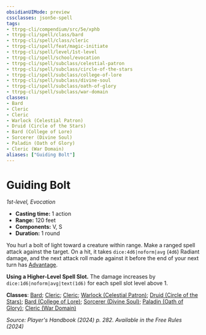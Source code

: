 ```yaml
---
obsidianUIMode: preview
cssclasses: json5e-spell
tags:
- ttrpg-cli/compendium/src/5e/xphb
- ttrpg-cli/spell/class/bard
- ttrpg-cli/spell/class/cleric
- ttrpg-cli/spell/feat/magic-initiate
- ttrpg-cli/spell/level/1st-level
- ttrpg-cli/spell/school/evocation
- ttrpg-cli/spell/subclass/celestial-patron
- ttrpg-cli/spell/subclass/circle-of-the-stars
- ttrpg-cli/spell/subclass/college-of-lore
- ttrpg-cli/spell/subclass/divine-soul
- ttrpg-cli/spell/subclass/oath-of-glory
- ttrpg-cli/spell/subclass/war-domain
classes:
- Bard
- Cleric
- Cleric
- Warlock (Celestial Patron)
- Druid (Circle of the Stars)
- Bard (College of Lore)
- Sorcerer (Divine Soul)
- Paladin (Oath of Glory)
- Cleric (War Domain)
aliases: ["Guiding Bolt"]
---
```

# Guiding Bolt
*1st-level, Evocation*  

- **Casting time:** 1 action
- **Range:** 120 feet
- **Components:** V, S
- **Duration:** 1 round

You hurl a bolt of light toward a creature within range. Make a ranged spell attack against the target. On a hit, it takes `dice:4d6|noform|avg` (`4d6`) Radiant damage, and the next attack roll made against it before the end of your next turn has [Advantage](3-Compendium/rules/variant-rules/advantage-xphb.md).

**Using a Higher-Level Spell Slot.** The damage increases by `dice:1d6|noform|avg|text(1d6)` for each spell slot level above 1.

**Classes**: [Bard](list-spells-classes-bard); [Cleric](list-spells-classes-cleric); [Cleric](list-spells-classes-cleric); [Warlock (Celestial Patron)](list-spells-classes-warlock-xphb-celestial-patron-xphb); [Druid (Circle of the Stars)](list-spells-classes-druid-xphb-circle-of-the-stars-xphb); [Bard (College of Lore)](list-spells-classes-bard-xphb-college-of-lore-xphb); [Sorcerer (Divine Soul)](list-spells-classes-sorcerer-xphb-divine-soul-xge); [Paladin (Oath of Glory)](list-spells-classes-paladin-xphb-oath-of-glory-xphb); [Cleric (War Domain)](list-spells-classes-cleric-xphb-war-domain-xphb)

*Source: Player's Handbook (2024) p. 282. Available in the Free Rules (2024)*